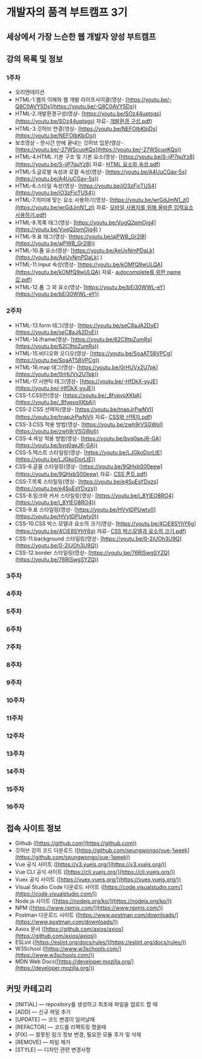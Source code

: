 # 개발자의 품격 부트캠프 3기
## 세상에서 가장 느슨한 웹 개발자 양성 부트캠프

## 강의 목록 및 정보

### 1주차
- 오리엔테이션
- HTML-1.웹의 이해와 웹 개발 라이프사이클(영상- [https://youtu.be/-Q8C0AVY5Ds](https://youtu.be/-Q8C0AVY5Ds))
- HTML-2.개발환경구성(영상- [https://youtu.be/SOz44uptsgs](https://youtu.be/SOz44uptsgs)   자료- [개발환경 구성.pdf](https://github.com/thegreat-jeremy/bootcamp003/files/8989544/HTML-2.pdf)) 
- HTML-3.깃허브 연결(영상- [https://youtu.be/NEFOIbKbiDs](https://youtu.be/NEFOIbKbiDs))
- 보조영상 - 한시간 만에 끝내는 깃허브 입문(영상- [https://youtu.be/-27WScuoKQs](https://youtu.be/-27WScuoKQs))
- HTML-4.HTML 기본 구조 및 기본 요소(영상- [https://youtu.be/S-ijP7quYz8](https://youtu.be/S-ijP7quYz8)  자료- [HTML 요소와 속성.pdf](https://github.com/thegreat-jeremy/bootcamp003/files/9015604/HTML.pdf))
- HTML-5.글로벌 속성과 로컬 속성(영상- [https://youtu.be/A4UuCGav-5s](https://youtu.be/A4UuCGav-5s))
- HTML-6.스타일 속성(영상- [https://youtu.be/iO3zFjcTUS4](https://youtu.be/iO3zFjcTUS4))
- HTML-7.의미에 맞는 요소 사용하기(영상- [https://youtu.be/wrGdJmN1_zI](https://youtu.be/wrGdJmN1_zI)  자료- [모바일 사용자를 위해 올바른 입력요소 사용하기.pdf](https://github.com/thegreat-jeremy/bootcamp003/files/9015610/default.pdf))
- HTML-8.목록 태그(영상- [https://youtu.be/VugQ2pmOjg4](https://youtu.be/VugQ2pmOjg4) )
- HTML-9.표 태그(영상- [https://youtu.be/ajPWB_Gr2l8](https://youtu.be/ajPWB_Gr2l8))
- HTML-10.폼 요소(영상- [https://youtu.be/AeUvNmPDaLk](https://youtu.be/AeUvNmPDaLk) )
- HTML-11.Input 속성(영상- [https://youtu.be/kOMfQ9wULQA](https://youtu.be/kOMfQ9wULQA)   자료- [autocomplete를 위한 name 값.pdf](https://github.com/thegreat-jeremy/bootcamp003/files/9015616/autocomplete.name.pdf))
- HTML-12.폼 그 외 요소(영상- [https://youtu.be/bEi30WWL-eY](https://youtu.be/bEi30WWL-eY))


### 2주차
- HTML-13.form 태그(영상- [https://youtu.be/seC8aJA2DyE](https://youtu.be/seC8aJA2DyE))
- HTML-14.iframe(영상- [https://youtu.be/62C9tpZumRs](https://youtu.be/62C9tpZumRs))
- HTML-15.비디오와 오디오(영상- [https://youtu.be/SoaAT58VPCg](https://youtu.be/SoaAT58VPCg))
- HTML-16.map 태그(영상- [https://youtu.be/0rHUVx2U7pk](https://youtu.be/0rHUVx2U7pk))
- HTML-17.시맨틱 태그(영상- [https://youtu.be/-HfDkX-yyJE](https://youtu.be/-HfDkX-yyJE))
- CSS-1.CSS란(영상- [https://youtu.be/_8fvpvoXKbA](https://youtu.be/_8fvpvoXKbA))
- CSS-2.CSS 선택자(영상- [https://youtu.be/tnapJrPwNVI](https://youtu.be/tnapJrPwNVI)  자료- [CSS와 선택자.pdf](https://github.com/thegreat-jeremy/bootcamp003/files/9069255/CSS.pdf))
- CSS-3.CSS 적용 방법(영상- [https://youtu.be/zwh9rVSGWoI](https://youtu.be/zwh9rVSGWoI))
- CSS-4.색상 적용 방법(영상- [https://youtu.be/bvq0aeJ6-GA](https://youtu.be/bvq0aeJ6-GA))
- CSS-5.텍스트 스타일링(영상- [https://youtu.be/LJGkoDorLtE](https://youtu.be/LJGkoDorLtE))
- CSS-6.글꼴 스타일링(영상- [https://youtu.be/9QHxbS00eew](https://youtu.be/9QHxbS00eew)  자료- [CSS 폰트.pdf](https://github.com/thegreat-jeremy/bootcamp003/files/9069250/CSS.pdf))
- CSS-7.목록 스타일링(영상- [https://youtu.be/e4SuEsYDxzs](https://youtu.be/e4SuEsYDxzs))
- CSS-8.링크와 커서 스타일링(영상- [https://youtu.be/i_8YlEO8RO4](https://youtu.be/i_8YlEO8RO4))
- CSS-9.표 스타일링(영상- [https://youtu.be/HVytDPUwty0](https://youtu.be/HVytDPUwty0))
- CSS-10.CSS 박스 모델과 요소의 크기(영상- [https://youtu.be/4CiE8SYhY6g](https://youtu.be/4CiE8SYhY6g)  자료- [CSS 박스모델과 요소의 크기.pdf](https://github.com/thegreat-jeremy/bootcamp003/files/9069258/CSS.pdf))
- CSS-11.background 스타일링(영상- [https://youtu.be/0-2jUOh3U9Q](https://youtu.be/0-2jUOh3U9Q))
- CSS-12.border 스타일링(영상- [https://youtu.be/76RlSwgSYZQ](https://youtu.be/76RlSwgSYZQ))


### 3주차

### 4주차

### 5주차

### 6주차

### 7주차

### 8주차

### 9주차

### 10주차

### 11주차

### 12주차

### 13주차

### 14주차

### 15주차

### 16주차



## 접속 사이트 정보
- Github ([https://github.com](https://github.com))
- 깃허브 강의 코드 다운로드 ([https://github.com/seungwongo/vue-1week](https://github.com/seungwongo/vue-1week))
- Vue 공식 사이트 ([https://v3.vuejs.org/](https://v3.vuejs.org/))
- Vue CLI 공식 사이트 ([https://cli.vuejs.org/](https://cli.vuejs.org/))
- Vuex 공식 사이트 ([https://vuex.vuejs.org/](https://vuex.vuejs.org/))
- Visual Studio Code 다운로드 사이트 ([https://code.visualstudio.com/](https://code.visualstudio.com/))
- Node.js 사이트 ([https://nodejs.org/ko/](https://nodejs.org/ko/))
- NPM ([https://www.npmjs.com/](https://www.npmjs.com/))
- Postman 다운로드 사이트 ([https://www.postman.com/downloads/](https://www.postman.com/downloads/))
- Axios 문서 ([https://github.com/axios/axios](https://github.com/axios/axios))
- ESLint ([https://eslint.org/docs/rules/](https://eslint.org/docs/rules/))
- W3School ([https://www.w3schools.com/](https://www.w3schools.com/))
- MDN Web Docs([https://developer.mozilla.org/](https://developer.mozilla.org/))

## 커밋 카테고리
- [INITIAL] — repository를 생성하고 최초에 파일을 업로드 할 때
- [ADD] — 신규 파일 추가
- [UPDATE] — 코드 변경이 일어날때
- [REFACTOR] — 코드를 리팩토링 했을때
- [FIX] — 잘못된 링크 정보 변경, 필요한 모듈 추가 및 삭제
- [REMOVE] — 파일 제거
- [STYLE] — 디자인 관련 변경사항
